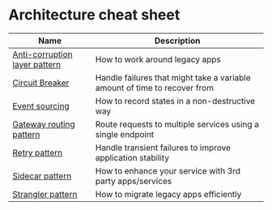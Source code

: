 # Architecture cheat sheet

| Name | Description |
| ---- | ----------- |
| [Anti-corruption layer pattern](anti-corruption-layer) | How to work around legacy apps |
| [Circuit Breaker](circuit-breaker) | Handle failures that might take a variable amount of time to recover from |
| [Event sourcing](event-sourcing) | How to record states in a non-destructive way |
| [Gateway routing pattern](gateway-routing) | Route requests to multiple services using a single endpoint |
| [Retry pattern](retry) | Handle transient failures to improve application stability |
| [Sidecar pattern](sidecar) | How to enhance your service with 3rd party apps/services |
| [Strangler pattern](strangler) | How to migrate legacy apps efficiently |
